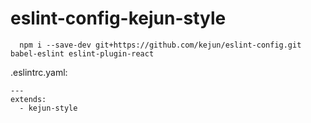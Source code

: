 # eslint-config-kejun-style

```
  npm i --save-dev git+https://github.com/kejun/eslint-config.git babel-eslint eslint-plugin-react
```

.eslintrc.yaml:

```
---
extends:
  - kejun-style
```
